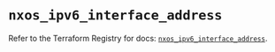 # `nxos_ipv6_interface_address`

Refer to the Terraform Registry for docs: [`nxos_ipv6_interface_address`](https://registry.terraform.io/providers/ciscodevnet/nxos/0.5.10/docs/resources/ipv6_interface_address).
